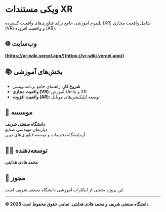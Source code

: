 # ویکی مستندات XR

پلتفرم آموزشی جامع برای فناوری‌های واقعیت گسترده (XR) شامل واقعیت مجازی (VR) و واقعیت افزوده (AR).

## 🌐 وب‌سایت

**[https://vr-wiki.vercel.app/](https://vr-wiki.vercel.app/)**

## 📚 بخش‌های آموزشی

- **شروع کار**: راهنمای جامع برنامه‌نویسی
- **واقعیت مجازی (VR)**: آموزش Unity و XR
- **واقعیت افزوده (AR)**: توسعه اپلیکیشن‌های موبایل

## 🏫 موسسه

**دانشگاه صنعتی شریف**  
دپارتمان مهندسی صنایع  
آزمایشگاه تحقیقات و توسعه فناوری‌های نوین

## 👨‍💻 توسعه‌دهنده

**محمد هادی هدایتی**

## 📝 مجوز

این پروژه بخشی از ابتکارات آموزشی دانشگاه صنعتی شریف است.

---

**© 2025 دانشگاه صنعتی شریف و محمد هادی هدایتی. تمامی حقوق محفوظ است.**

